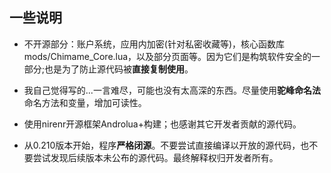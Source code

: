 ## 一些说明
- 不开源部分：账户系统，应用内加密(针对私密收藏等)，核心函数库mods/Chimame_Core.lua，以及部分页面等。因为它们是构筑软件安全的一部分;也是为了防止源代码被**直接复制使用**。

- 我自己觉得写的...一言难尽，可能也没有太高深的东西。尽量使用**驼峰命名法**命名方法和变量，增加可读性。

- 使用nirenr开源框架Androlua+构建；也感谢其它开发者贡献的源代码。

- 从0.210版本开始，程序**严格闭源**。不要尝试直接编译以开放的源代码，也不要尝试发现后续版本未公布的源代码。最终解释权归开发者所有。
